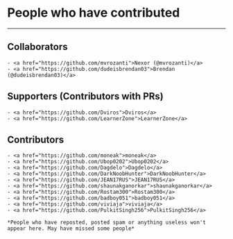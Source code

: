 # People who have contributed
______________

## Collaborators
    - <a href="https://github.com/mvrozanti">Nexor (@mvrozanti)</a>
    - <a href="https://github.com/dudeisbrendan03">Brendan (@dudeisbrendan03)</a>

## Supporters (Contributors with PRs)
    - <a href="https://github.com/Dviros">Dviros</a>
    - <a href="https://github.com/LearnerZone">LearnerZone</a>

## Contributors
    - <a href="https://github.com/moneak">moneak</a>
    - <a href="https://github.com/Ubop0202">Ubop0202</a>
    - <a href="https://github.com/Dagdelo">Dagdelo</a>
    - <a href="https://github.com/DarkNoobHunter">DarkNoobHunter</a>
    - <a href="https://github.com/JEAN17RUS">JEAN17RUS</a>
    - <a href="https://github.com/shaunakganorkar">shaunakganorkar</a>
    - <a href="https://github.com/Rostam300">Rostam300</a>
    - <a href="https://github.com/badboy051">badboy051</a>
    - <a href="https://github.com/viviaja">viviaja</a>
    - <a href="https://github.com/PulkitSingh256">PulkitSingh256</a>
    
    *People who have reposted, posted spam or anything useless won't appear here. May have missed some people*